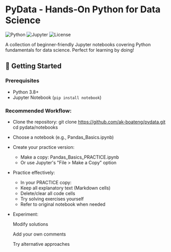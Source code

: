 # PyData - Hands-On Python for Data Science

![Python](https://img.shields.io/badge/Python-3.8%2B-blue)
![Jupyter](https://img.shields.io/badge/Jupyter-Notebook-orange)
![License](https://img.shields.io/badge/License-MIT-green)

A collection of beginner-friendly Jupyter notebooks covering Python fundamentals for data science. Perfect for learning by doing!

## 🏁 Getting Started

### Prerequisites
- Python 3.8+
- Jupyter Notebook (`pip install notebook`)

### Recommended Workflow:
- Clone the repository:
git clone https://github.com/ak-boateng/pydata.git
cd pydata/notebooks

- Choose a notebook (e.g., Pandas_Basics.ipynb)

- Create your practice version:
  - Make a copy: Pandas_Basics_PRACTICE.ipynb
  - Or use Jupyter's "File > Make a Copy" option

- Practice effectively:

    - In your PRACTICE copy:
    - Keep all explanatory text (Markdown cells)
    - Delete/clear all code cells
    - Try solving exercises yourself
    - Refer to original notebook when needed

- Experiment:

    Modify solutions

    Add your own comments

    Try alternative approaches
